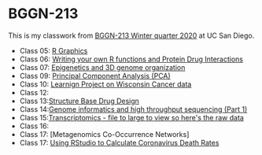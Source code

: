 # BGGN-213


This is my classwork from [BGGN-213 Winter quarter 2020](https://bioboot.github.io/bggn213_W20/) at UC San Diego.

- Class 05: [R Graphics](https://github.com/emtrujillo-lab/bggn213/blob/master/Class05/class05/Class-05.md)
- Class 06: [Writing your own R functions and Protein Drug Interactions](https://github.com/emtrujillo-lab/bggn213/blob/master/Class06/class_6/Class-6-hw.md)
- Class 07: [Epigenetics and 3D genome organization](https://github.com/emtrujillo-lab/bggn213/blob/master/class%2007/class7%20updated/class07-updated.md)
- Class 09: [Principal Component Analysis (PCA)](https://github.com/emtrujillo-lab/bggn213/blob/master/Class09/Class9/Class9-updated.md)
- Class 10: [Learnign Project on Wisconsin Cancer data](https://github.com/emtrujillo-lab/bggn213/blob/master/Class10/class%2010%20updated/class-10-updated.md)
- Class 12:
- Class 13:[Structure Base Drug Design](https://github.com/emtrujillo-lab/bggn213/blob/master/class13/class13/class13.md)
- Class 14:[Genome informatics and high throughput sequencing (Part 1)](https://github.com/emtrujillo-lab/bggn213/blob/master/class13/class13/class13.md)
- Class 15:[Transcriptomics - file to large to view so here's the raw data](https://raw.githubusercontent.com/emtrujillo-lab/bggn213/master/class15/class15/class15.md)
- Class 16:
- Class 17: [Metagenomics Co-Occurrence Networks]
- Class 17: [Using RStudio to Calculate Coronavirus Death Rates](https://github.com/emtrujillo-lab/bggn213/blob/master/class17/class17/class17.md)



